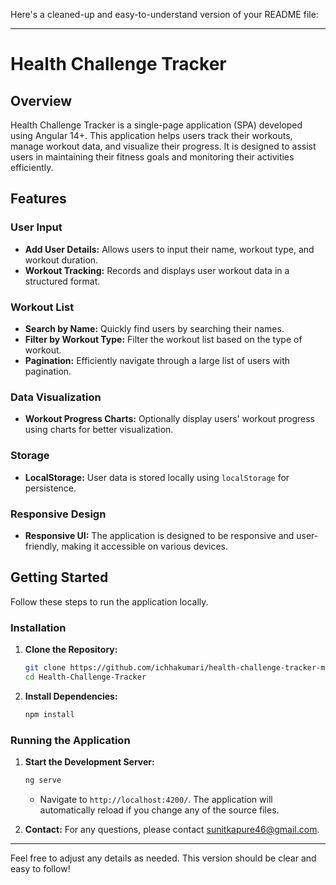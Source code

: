 Here's a cleaned-up and easy-to-understand version of your README file:

---

# Health Challenge Tracker

## Overview

Health Challenge Tracker is a single-page application (SPA) developed using Angular 14+. This application helps users track their workouts, manage workout data, and visualize their progress. It is designed to assist users in maintaining their fitness goals and monitoring their activities efficiently.

## Features

### User Input
- **Add User Details:** Allows users to input their name, workout type, and workout duration.
- **Workout Tracking:** Records and displays user workout data in a structured format.

### Workout List
- **Search by Name:** Quickly find users by searching their names.
- **Filter by Workout Type:** Filter the workout list based on the type of workout.
- **Pagination:** Efficiently navigate through a large list of users with pagination.

### Data Visualization
- **Workout Progress Charts:** Optionally display users' workout progress using charts for better visualization.

### Storage
- **LocalStorage:** User data is stored locally using `localStorage` for persistence.

### Responsive Design
- **Responsive UI:** The application is designed to be responsive and user-friendly, making it accessible on various devices.

## Getting Started

Follow these steps to run the application locally.

### Installation

1. **Clone the Repository:**
   ```bash
   git clone https://github.com/ichhakumari/health-challenge-tracker-master.git
   cd Health-Challenge-Tracker
   ```

2. **Install Dependencies:**
   ```bash
   npm install
   ```

### Running the Application

1. **Start the Development Server:**
   ```bash
   ng serve
   ```
   - Navigate to `http://localhost:4200/`. The application will automatically reload if you change any of the source files.

2. **Contact:**
   For any questions, please contact [sunitkapure46@gmail.com](mailto:sunitkapure46@gmail.com).

---

Feel free to adjust any details as needed. This version should be clear and easy to follow!
